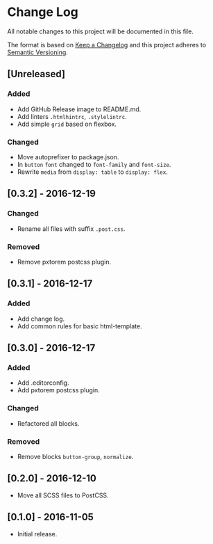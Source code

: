 # Change Log
All notable changes to this project will be documented in this file.

The format is based on [Keep a Changelog](http://keepachangelog.com/)
and this project adheres to [Semantic Versioning](http://semver.org/).

## [Unreleased]
### Added
- Add GitHub Release image to README.md.
- Add linters `.htmlhintrc`, `.stylelintrc`.
- Add simple `grid` based on flexbox.

### Changed
- Move autoprefixer to package.json.
- In `button` `font` changed to `font-family` and `font-size`.
- Rewrite `media` from `display: table` to `display: flex`.

## [0.3.2] - 2016-12-19
### Changed
- Rename all files with suffix `.post.css`.

### Removed
- Remove pxtorem postcss plugin.

## [0.3.1] - 2016-12-17
### Added
- Add change log.
- Add common rules for basic html-template.

## [0.3.0] - 2016-12-17
### Added
- Add .editorconfig.
- Add pxtorem postcss plugin.

### Changed
- Refactored all blocks.

### Removed
- Remove blocks `button-group`, `normalize`.

## [0.2.0] - 2016-12-10
- Move all SCSS files to PostCSS.

## [0.1.0] - 2016-11-05
- Initial release.
